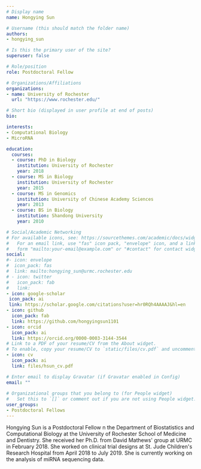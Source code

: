 ```yaml
---
# Display name
name: Hongying Sun

# Username (this should match the folder name)
authors:
- hongying_sun

# Is this the primary user of the site?
superuser: false

# Role/position
role: Postdoctoral Fellow

# Organizations/Affiliations
organizations:
- name: University of Rochester
  url: "https://www.rochester.edu/"

# Short bio (displayed in user profile at end of posts)
bio: 

interests:
- Computational Biology
- MicroRNA

education:
  courses:
  - course: PhD in Biology
    institution: University of Rochester
    year: 2018
  - course: MS in Biology
    institution: University of Rochester
    year: 2015
  - course: MS in Genomics
    institution: University of Chinese Academy Sciences
    year: 2013
  - course: BS in Biology
    institution: Shandong University
    year: 2010

# Social/Academic Networking
# For available icons, see: https://sourcethemes.com/academic/docs/widgets/#icons
#   For an email link, use "fas" icon pack, "envelope" icon, and a link in the
#   form "mailto:your-email@example.com" or "#contact" for contact widget.
social:
#- icon: envelope
#  icon_pack: fas
#  link: mailto:hongying_sun@urmc.rochester.edu
# - icon: twitter
#   icon_pack: fab
#   link: 
- icon: google-scholar
 icon_pack: ai
 link: https://scholar.google.com/citations?user=hr0RQh4AAAAJ&hl=en
- icon: github
  icon_pack: fab
  link: https://github.com/hongyingsun1101
- icon: orcid
  icon_pack: ai
  link: https://orcid.org/0000-0003-3144-3544
# Link to a PDF of your resume/CV from the About widget.
# To enable, copy your resume/CV to `static/files/cv.pdf` and uncomment the lines below.  
- icon: cv
  icon_pack: ai
  link: files/hsun_cv.pdf

# Enter email to display Gravatar (if Gravatar enabled in Config)
email: ""
  
# Organizational groups that you belong to (for People widget)
#   Set this to `[]` or comment out if you are not using People widget.  
user_groups:
- Postdoctoral Fellows
---
```


Hongying Sun is a Postdoctoral Fellow n the Department of Biostatistics and Computational Biology at the University of Rochester School of Medicine and Dentistry. She received her Ph.D. from David Mathews' group at URMC in February 2018.  She worked on clinical trial designs at St. Jude Children's Research Hospital from April 2018 to July 2019.  She is currently working on the analysis of miRNA sequencing data. 

 




